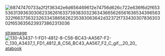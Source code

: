 

![68747470733a2f2f36342e6d656469612e74756d626c722e636f6d2f65353631393630306233626163373938303236343665626561636534396563322f663736323263343865626235383063642d32372f73343030783630302f6536356239373862313036](https://github.com/user-attachments/assets/e28a45dc-1a45-4063-aeb5-95e28b3d2a2b)


[strawpage](https://.straw.page/)  ![130-A3437-1-FD1-4812-8-C56-BC43-AA567-F2-C_130_A3437_1_FD1_4812_8_C56_BC43_AA567_F2_C_gif__20_20_](https://github.com/user-attachments/assets/8e255b64-d619-4e66-b550-24d96de1f9ca)
  [atabook](https://itafushi.atabook.org) 

